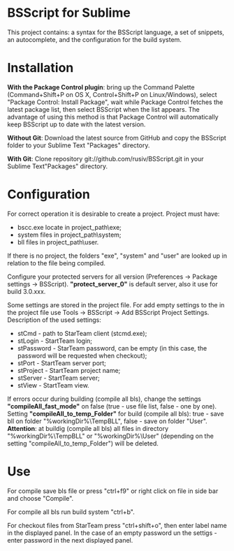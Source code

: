 # BSScript for Sublime
This project contains: a syntax for the BSScript language, a set of snippets, an autocomplete, and the configuration for the build system.
# Installation
**With the Package Control plugin**: bring up the Command Palette (Command+Shift+P on OS X, Control+Shift+P on Linux/Windows), select "Package Control: Install Package", wait while Package Control fetches the latest package list, then select BSScript when the list appears. 
The advantage of using this method is that Package Control will automatically keep BSScript up to date with the latest version.

**Without Git**: Download the latest source from GitHub and copy the BSScript folder to your Sublime Text "Packages" directory.

**With Git**: Clone repository git://github.com/rusiv/BSScript.git in your Sublime Text"Packages" directory.
# Configuration
For correct operation it is desirable to create a project. Project must have:
* bscc.exe locate in project_path\exe;
* system files in project_path\system;
* bll files in project_path\user.

If there is no project, the folders "exe", "system" and "user" are looked up in relation to the file being compiled.

Configure your protected servers for all version (Preferences -> Package settings -> BSScript). **"protect_server_0"** is default server, also it use for build 3.0.xxx.

Some settings are stored in the project file. For add empty settings to the in the project file use Tools -> BSScript -> Add BSScript Project Settings. Description of the used settings:
* stCmd - path to StarTeam client (stcmd.exe);
* stLogin - StartTeam login;
* stPassword - StarTeam password, can be empty (in this case, the password will be requested when checkout);
* stPort - StartTeam server port;
* stProject - StartTeam project name;
* stServer - StartTeam server;
* stView - StartTeam view.

If errors occur during building (compile all bls), change the settings **"compileAll_fast_mode"** on false (true - use file list, false - one by one).  
Setting **"compileAll_to_temp_Folder"** for build (compile all bls): true - save bll on folder "%workingDir%\TempBLL", false - save on folder "User". **Attention**: at buildig (compile all bls) all files in directory "%workingDir%\TempBLL" or "%workingDir%\User" (depending on the setting "compileAll_to_temp_Folder") will be deleted.

# Use
For compile save bls file or press "ctrl+f9" or right click on file in side bar and choose "Compile".

For compile all bls run build system "ctrl+b".

For checkout files from StarTeam press "ctrl+shift+o", then enter label name in the displayed panel. In the case of an empty password un the settigs - enter password in the next displayed panel.
